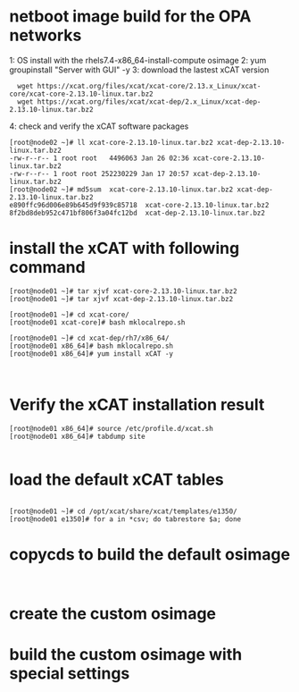 # netboot image build for the  OPA networks 
1: OS install with the rhels7.4-x86_64-install-compute osimage 
2: yum groupinstall "Server with GUI" -y
3: download the lastest xCAT version
```
  wget https://xcat.org/files/xcat/xcat-core/2.13.x_Linux/xcat-core/xcat-core-2.13.10-linux.tar.bz2
  wget https://xcat.org/files/xcat/xcat-dep/2.x_Linux/xcat-dep-2.13.10-linux.tar.bz2

```
4: check and verify the xCAT software packages
```
[root@node02 ~]# ll xcat-core-2.13.10-linux.tar.bz2 xcat-dep-2.13.10-linux.tar.bz2
-rw-r--r-- 1 root root   4496063 Jan 26 02:36 xcat-core-2.13.10-linux.tar.bz2
-rw-r--r-- 1 root root 252230229 Jan 17 20:57 xcat-dep-2.13.10-linux.tar.bz2
[root@node02 ~]# md5sum  xcat-core-2.13.10-linux.tar.bz2 xcat-dep-2.13.10-linux.tar.bz2
e890ffc96d006e89b645d9f939c85718  xcat-core-2.13.10-linux.tar.bz2
8f2bd8deb952c471bf806f3a04fc12bd  xcat-dep-2.13.10-linux.tar.bz2
```
# install  the xCAT with following command
```
[root@node01 ~]# tar xjvf xcat-core-2.13.10-linux.tar.bz2
[root@node01 ~]# tar xjvf xcat-dep-2.13.10-linux.tar.bz2

[root@node01 ~]# cd xcat-core/
[root@node01 xcat-core]# bash mklocalrepo.sh

[root@node01 ~]# cd xcat-dep/rh7/x86_64/
[root@node01 x86_64]# bash mklocalrepo.sh
[root@node01 x86_64]# yum install xCAT -y



```
# Verify the xCAT installation result 
```
[root@node01 x86_64]# source /etc/profile.d/xcat.sh
[root@node01 x86_64]# tabdump site


```
# load the default xCAT tables 
```

[root@node01 ~]# cd /opt/xcat/share/xcat/templates/e1350/
[root@node01 e1350]# for a in *csv; do tabrestore $a; done

```

# copycds to build the default osimage 
```


```
#
 
# create the custom osimage 

# build the custom osimage with special settings 

